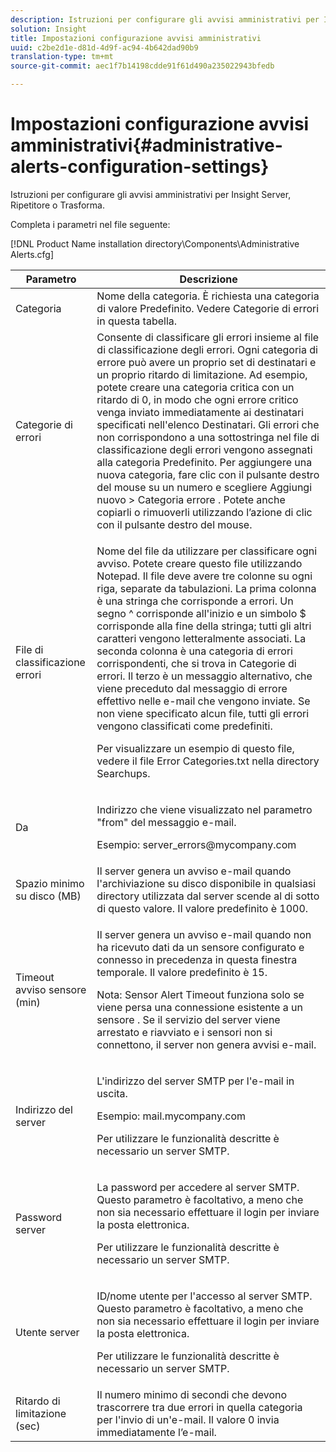```yaml
---
description: Istruzioni per configurare gli avvisi amministrativi per Insight Server, Ripetitore o Trasforma.
solution: Insight
title: Impostazioni configurazione avvisi amministrativi
uuid: c2be2d1e-d81d-4d9f-ac94-4b642dad90b9
translation-type: tm+mt
source-git-commit: aec1f7b14198cdde91f61d490a235022943bfedb

---
```



# Impostazioni configurazione avvisi amministrativi{#administrative-alerts-configuration-settings}

Istruzioni per configurare gli avvisi amministrativi per Insight Server, Ripetitore o Trasforma.

Completa i parametri nel file seguente:

[!DNL Product Name installation directory\Components\Administrative Alerts.cfg]

<table id="table_5A2298906D5F4215B8FAC42CACBC0002"> 
 <thead> 
  <tr> 
   <th colname="col1" class="entry"> Parametro </th> 
   <th colname="col2" class="entry"> Descrizione </th> 
  </tr> 
 </thead>
 <tbody> 
  <tr> 
   <td colname="col1"> Categoria </td> 
   <td colname="col2"> Nome della categoria. È richiesta una categoria di valore Predefinito. Vedere Categorie di errori in questa tabella. </td> 
  </tr> 
  <tr> 
   <td colname="col1"> Categorie di errori </td> 
   <td colname="col2"> Consente di classificare gli errori insieme al file di classificazione degli errori. Ogni categoria di errore può avere un proprio set di destinatari e un proprio ritardo di limitazione. Ad esempio, potete creare una categoria critica con un ritardo di 0, in modo che ogni errore critico venga inviato immediatamente ai destinatari specificati nell'elenco Destinatari. Gli errori che non corrispondono a una sottostringa nel file di classificazione degli errori vengono assegnati alla categoria Predefinito. Per aggiungere una nuova categoria, fare clic con il pulsante destro del mouse su un numero e scegliere <span class="uicontrol"> Aggiungi nuovo </span> &gt; <span class="uicontrol"> Categoria errore </span>. Potete anche copiarli o rimuoverli utilizzando l’azione di clic con il pulsante destro del mouse. </td> 
  </tr> 
  <tr> 
   <td colname="col1"> File di classificazione errori </td> 
   <td colname="col2"> <p>Nome del file da utilizzare per classificare ogni avviso. Potete creare questo file utilizzando Notepad. Il file deve avere tre colonne su ogni riga, separate da tabulazioni. La prima colonna è una stringa che corrisponde a errori. Un segno ^ corrisponde all'inizio e un simbolo $ corrisponde alla fine della stringa; tutti gli altri caratteri vengono letteralmente associati. La seconda colonna è una categoria di errori corrispondenti, che si trova in Categorie di errori. Il terzo è un messaggio alternativo, che viene preceduto dal messaggio di errore effettivo nelle e-mail che vengono inviate. Se non viene specificato alcun file, tutti gli errori vengono classificati come predefiniti. </p> <p>Per visualizzare un esempio di questo file, vedere il file <span class="filepath"> Error Categories.txt </span> nella directory Searchups. </p> </td> 
  </tr> 
  <tr> 
   <td colname="col1"> Da </td> 
   <td colname="col2"> <p>Indirizzo che viene visualizzato nel parametro "from" del messaggio e-mail. </p> <p>Esempio: <span class="filepath"> server_errors@mycompany.com </span></p> </td> 
  </tr> 
  <tr> 
   <td colname="col1"> Spazio minimo su disco (MB) </td> 
   <td colname="col2"> Il server genera un avviso e-mail quando l'archiviazione su disco disponibile in qualsiasi directory utilizzata dal server scende al di sotto di questo valore. Il valore predefinito è 1000. </td> 
  </tr> 
  <tr> 
   <td colname="col1"> Timeout avviso sensore (min) </td> 
   <td colname="col2"> <p>Il server genera un avviso e-mail quando non ha ricevuto dati da un <span class="wintitle"> sensore configurato e connesso in precedenza </span> in questa finestra temporale. Il valore predefinito è 15. </p> <p> <p>Nota:  <span class="wintitle"> Sensor </span> Alert Timeout funziona solo se viene persa una connessione esistente a un <span class="wintitle"> sensore </span> . Se il servizio del server viene arrestato e riavviato e i <span class="wintitle"> sensori </span> non si connettono, il server non genera avvisi e-mail. </p> </p> </td> 
  </tr> 
  <tr> 
   <td colname="col1"> Indirizzo del server </td> 
   <td colname="col2"> <p>L'indirizzo del server SMTP per l'e-mail in uscita. </p> <p>Esempio: <span class="filepath"> mail.mycompany.com </span></p> <p>Per utilizzare le funzionalità descritte è necessario un server SMTP. </p> </td> 
  </tr> 
  <tr> 
   <td colname="col1"> Password server </td> 
   <td colname="col2"> <p>La password per accedere al server SMTP. Questo parametro è facoltativo, a meno che non sia necessario effettuare il login per inviare la posta elettronica. </p> <p>Per utilizzare le funzionalità descritte è necessario un server SMTP. </p> </td> 
  </tr> 
  <tr> 
   <td colname="col1"> Utente server </td> 
   <td colname="col2"> <p>ID/nome utente per l'accesso al server SMTP. Questo parametro è facoltativo, a meno che non sia necessario effettuare il login per inviare la posta elettronica. </p> <p>Per utilizzare le funzionalità descritte è necessario un server SMTP. </p> </td> 
  </tr> 
  <tr> 
   <td colname="col1"> Ritardo di limitazione (sec) </td> 
   <td colname="col2"> Il numero minimo di secondi che devono trascorrere tra due errori in quella categoria per l'invio di un'e-mail. Il valore 0 invia immediatamente l’e-mail. </td> 
  </tr> 
 </tbody> 
</table>

